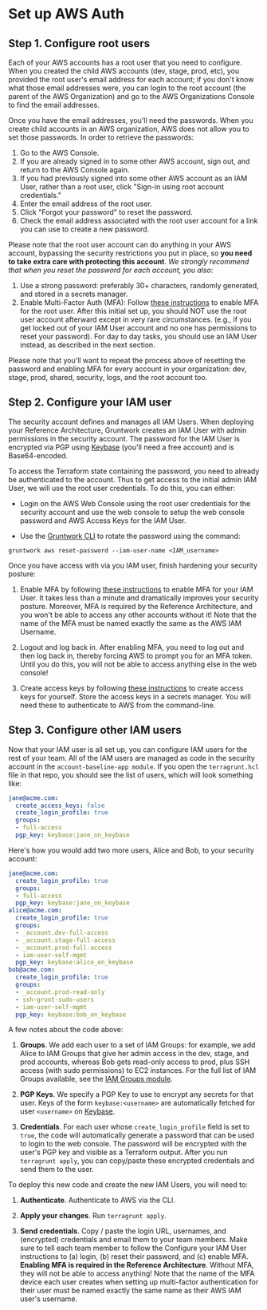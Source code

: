 # Set up AWS Auth

## Step 1. Configure root users

Each of your AWS accounts has a root user that you need to configure. When you created the child AWS accounts (dev, stage, prod, etc), you provided the root user's email address for each account; if you don't know what those email addresses were, you can login to the root account (the parent of the AWS Organization) and go to the AWS Organizations Console to find the email addresses.

Once you have the email addresses, you'll need the passwords. When you create child accounts in an AWS organization, AWS does not allow you to set those passwords. In order to retrieve the passwords:

1. Go to the AWS Console.
1. If you are already signed in to some other AWS account, sign out, and return to the AWS Console again.
1. If you had previously signed into some other AWS account as an IAM User, rather than a root user, click "Sign-in using root account credentials."
1. Enter the email address of the root user.
1. Click "Forgot your password" to reset the password.
1. Check the email address associated with the root user account for a link you can use to create a new password.

Please note that the root user account can do anything in your AWS account, bypassing the security restrictions you put in place, so **you need to take extra care with protecting this account**. *We strongly recommend that when you reset the password for each account, you also*:
1. Use a strong password: preferably 30+ characters, randomly generated, and stored in a secrets manager.
1. Enable Multi-Factor Auth (MFA): Follow [these instructions](https://docs.aws.amazon.com/IAM/latest/UserGuide/id_credentials_mfa_enable_virtual.html#enable-virt-mfa-for-root) to enable MFA for the root user.
After this initial set up, you should NOT use the root user account afterward except in very rare circumstances. (e.g., if you get locked out of your IAM User account and no one has permissions to reset your password). For day to day tasks, you should use an IAM User instead, as described in the next section.

Please note that you'll want to repeat the process above of resetting the password and enabling MFA for every account in your organization: dev, stage, prod, shared, security, logs, and the root account too.

## Step 2. Configure your IAM user

The security account defines and manages all IAM Users. When deploying your Reference Architecture, Gruntwork creates an IAM User with admin permissions in the security account. The password for the IAM User is encrypted via PGP using [Keybase](https://keybase.io) (you'll need a free account) and is Base64-encoded.

To access the Terraform state containing the password, you need to already be authenticated to the account. Thus to get access to the initial admin IAM User, we will use the root user credentials. To do this, you can either:

* Login on the AWS Web Console using the root user credentials for the security account and use the web console to setup the web console password and AWS Access Keys for the IAM User.

* Use the [Gruntwork CLI](https://github.com/gruntwork-io/gruntwork/) to rotate the password using the command:

```
gruntwork aws reset-password --iam-user-name <IAM_username>
```

Once you have access with via you IAM user, finish hardening your security posture:

1. Enable MFA by following [these instructions](https://docs.aws.amazon.com/IAM/latest/UserGuide/id_credentials_mfa_enable.html) to enable MFA for your IAM User. It takes less than a minute and dramatically improves your security posture. Moreover, MFA is required by the Reference Architecture, and you won't be able to access any other accounts without it! Note that the name of the MFA must be named exactly the same as the AWS IAM Username.

1. Logout and log back in. After enabling MFA, you need to log out and then log back in, thereby forcing AWS to prompt you for an MFA token. Until you do this, you will not be able to access anything else in the web console!

1. Create access keys by following [these instructions](https://docs.aws.amazon.com/IAM/latest/UserGuide/id_credentials_access-keys.html) to create access keys for yourself. Store the access keys in a secrets manager. You will need these to authenticate to AWS from the command-line.

## Step 3. Configure other IAM users 

Now that your IAM user is all set up, you can configure IAM users for the rest of your team. All of the IAM users are managed as code in the security account in the `account-baseline-app module`. If you open the `terragrunt.hcl` file in that repo, you should see the list of users, which will look something like:

```yaml
jane@acme.com:
  create_access_keys: false
  create_login_profile: true
  groups:
  - full-access
  pgp_key: keybase:jane_on_keybase
```

Here's how you would add two more users, Alice and Bob, to your security account:

```yaml
jane@acme.com:
  create_login_profile: true
  groups:
  - full-access
  pgp_key: keybase:jane_on_keybase
alice@acme.com:
  create_login_profile: true
  groups:
  - _account.dev-full-access
  - _account.stage-full-access
  - _account.prod-full-access
  - iam-user-self-mgmt
  pgp_key: keybase:alice_on_keybase
bob@acme.com:
  create_login_profile: true
  groups:
  - _account.prod-read-only
  - ssh-grunt-sudo-users
  - iam-user-self-mgmt
  pgp_key: keybase:bob_on_keybase
```

A few notes about the code above:

1. **Groups**. We add each user to a set of IAM Groups: for example, we add Alice to IAM Groups that give her admin access in the dev, stage, and prod accounts, whereas Bob gets read-only access to prod, plus SSH access (with sudo permissions) to EC2 instances. For the full list of IAM Groups available, see the [IAM Groups module](https://github.com/gruntwork-io/terraform-aws-security/tree/main/modules/iam-groups#iam-groups).

1. **PGP Keys**. We specify a PGP Key to use to encrypt any secrets for that user. Keys of the form `keybase:<username>` are automatically fetched for user `<username>` on [Keybase](https://keybase.io/).

1. **Credentials**. For each user whose `create_login_profile` field is set to `true`, the code will automatically generate a password that can be used to login to the web console. The password will be encrypted with the user's PGP key and visible as a Terraform output. After you run `terragrunt apply`, you can copy/paste these encrypted credentials and send them to the user.

To deploy this new code and create the new IAM Users, you will need to:

1. **Authenticate**. Authenticate to AWS via the CLI.

1. **Apply your changes**. Run `terragrunt apply`.

1. **Send credentials**. Copy / paste the login URL, usernames, and (encrypted) credentials and email them to your team members. Make sure to tell each team member to follow the Configure your IAM User instructions to (a) login, (b) reset their password, and (c) enable MFA. **Enabling MFA is required in the Reference Architecture**. Without MFA, they will not be able to access anything! Note that the name of the MFA device each user creates when setting up multi-factor authentication for their user must be named exactly the same name as their AWS IAM user's username.



<!-- ##DOCS-SOURCER-START
{
  "sourcePlugin": "local-copier",
  "hash": "53baaff6e80d89fae332ea474d278034"
}
##DOCS-SOURCER-END -->
